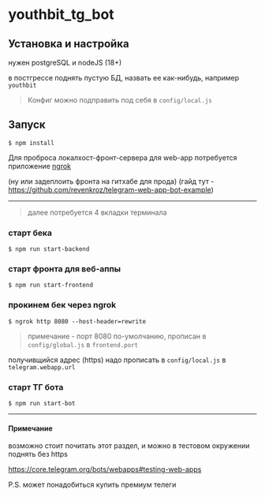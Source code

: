 # youthbit_tg_bot

## Установка и настройка
нужен postgreSQL и nodeJS (18+)

в постгрессе поднять пустую БД, назвать ее как-нибудь, например `youthbit`

> Конфиг можно подправить под себя в `config/local.js`

## Запуск
```shell
$ npm install
```

Для проброса локалхост-фронт-сервера для web-app потребуется приложение [ngrok](https://ngrok.com/)

(ну или задеплоить фронта на гитхабе для прода)
(гайд тут - https://github.com/revenkroz/telegram-web-app-bot-example)

---

> далее потребуется 4 вкладки терминала

### старт бека
```shell
$ npm run start-backend
```

### старт фронта для веб-аппы

```shell
$ npm run start-frontend
```

### прокинем бек через ngrok
```shell
$ ngrok http 8080 --host-header=rewrite
```
> примечание - порт 8080 по-умолчанию, прописан в `config/global.js` в `frontend.port`

получивщийся адрес (https) надо прописать в `config/local.js` в `telegram.webapp.url`

### старт ТГ бота
```shell
$ npm run start-bot
```

---

#### Примечание
возможно стоит почитать этот раздел, и можно в тестовом окружении поднять без https

https://core.telegram.org/bots/webapps#testing-web-apps

P.S. может понадобиться купить премиум телеги
